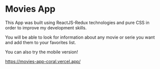# Movies App

This App was built using ReactJS-Redux technologies and pure CSS in order to improve my development skills.

You will be able to look for information about any movie or serie you want and add them to your favorites list.

You can also try the mobile version!

https://movies-app-coral.vercel.app/

